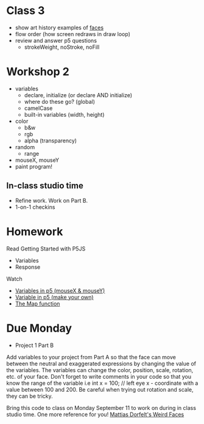 # Class 3

* show art history examples of [faces](https://github.com/lee2sman/182/tree/master/Project%201/8-31/images)
* flow order (how screen redraws in draw loop)
* review and answer p5 questions
  * strokeWeight, noStroke, noFill

# Workshop 2
* variables
  * declare, initialize (or declare AND initialize)
  * where do these go? (global)
  * camelCase
  * built-in variables (width, height)
* color
  * b&w
  * rgb
  * alpha (transparency)
* random
  * range
* mouseX, mouseY
* paint program!

## In-class studio time
* Refine work. Work on Part B.
* 1-on-1 checkins

# Homework

Read Getting Started with P5JS
* Variables
* Response

Watch
* [Variables in p5 (mouseX & mouseY)](https://www.youtube.com/watch?v=RnS0YNuLfQQ)
* [Variable in p5 (make your own)](https://www.youtube.com/watch?v=RnS0YNuLfQQ)
* [The Map function](https://www.youtube.com/watch?v=RnS0YNuLfQQ)

# Due Monday
* Project 1 Part B

Add variables to your project from Part A so that the face can move between the neutral and exaggerated expressions by changing the value of the variables. The variables can change the color, position, scale, rotation, etc. of your face. Don't forget to write comments in your code so that you know the range of the variable i.e int x = 100; // left eye x - coordinate with a value between 100 and 200. Be careful when trying out rotation and scale, they can be tricky.

Bring this code to class on Monday September 11 to work on during in class studio time. One more reference for you! [Mattias Dorfelt's Weird Faces](http://www.mokafolio.de/works/Weird-Faces)  
